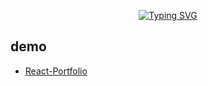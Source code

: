 <p align="center"><a href="https://git.io/typing-svg"><img src="https://readme-typing-svg.demolab.com?font=line&weight=200&size=25&pause=999&color=DCF79D&width=435&lines=Welcome+to+my+Portfolio+Website+" alt="Typing SVG" /></a></p>

## demo  
- [React-Portfolio](https://mostvivat.vercel.app)
